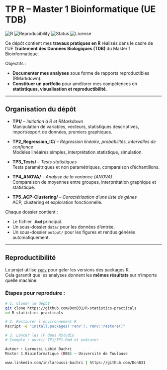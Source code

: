 # TP R – Master 1 Bioinformatique (UE TDB)

![R](https://img.shields.io/badge/R-4.4.1-blue?logo=r)
![Reproducibility](https://img.shields.io/badge/Reproducibility-renv-success)
![Status](https://img.shields.io/badge/Status-Work_in_Progress-yellow)
![License](https://img.shields.io/badge/License-MIT-green)

Ce dépôt contient mes **travaux pratiques en R** réalisés dans le cadre de l’UE **Traitement des Données Biologiques (TDB)** du Master 1 Bioinformatique.  

Objectifs :  
- **Documenter mes analyses** sous forme de rapports reproductibles (RMarkdown).  
- **Constituer un portfolio** pour améliorer mes compétences en **statistiques, visualisation et reproductibilité**.  

---

## Organisation du dépôt

- **TP1/** – *Initiation à R et RMarkdown*  
Manipulation de variables, vecteurs, statistiques descriptives, import/export de données, premiers graphiques.  

- **TP2_Regression_IC/** – *Régression linéaire, probabilités, intervalles de confiance*  
Modèles linéaires simples, interprétation statistique, simulation.  

- **TP3_Tests/** – *Tests statistiques*  
Tests paramétriques et non paramétriques, comparaison d’échantillons.  

- **TP4_ANOVA/** – *Analyse de la variance (ANOVA)*  
Comparaison de moyennes entre groupes, interprétation graphique et statistique.  

- **TP5_ACP-Clustering/** – *Caractérisation d’une liste de gènes*  
 ACP, clustering et exploration fonctionnelle.  

Chaque dossier contient :  
- Le fichier **`.Rmd`** principal.  
- Un sous-dossier `data/` pour les données d’entrée.  
- Un sous-dossier `output/` pour les figures et rendus générés automatiquement.  

---

## Reproductibilité

Le projet utilise [`renv`](https://rstudio.github.io/renv/) pour geler les versions des packages R.  
Cela garantit que les analyses donnent les **mêmes résultats** sur n’importe quelle machine.

### Étapes pour reproduire :

```bash
# 1. Cloner le dépôt
git clone https://github.com/DonB31/R-statistics-practicals
cd R-statistics-practicals

# 2. Restaurer l’environnement R
Rscript -e "install.packages('renv'); renv::restore()"

# 3. Lancer les TP dans RStudio
# Exemple : ouvrir TP1/TP1.Rmd et exécuter

Auteur : Laroussi Labid Bachri
Master 1 Bioinformatique (BBS) – Université de Toulouse

www.linkedin.com/in/laroussi-bachri | https://github.com/DonB31

